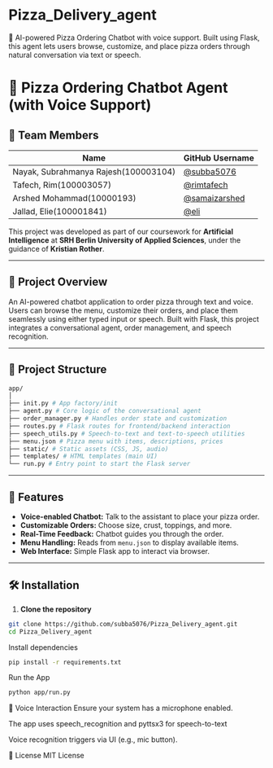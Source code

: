 # Pizza_Delivery_agent
🤖 AI-powered Pizza Ordering Chatbot with voice support. Built using Flask, this agent lets users browse, customize, and place pizza orders through natural conversation via text or speech.
# 🍕 Pizza Ordering Chatbot Agent (with Voice Support)

## 👥 Team Members

| Name                      | GitHub Username      |
|---------------------------|----------------------|
| Nayak, Subrahmanya Rajesh(100003104) | [@subba5076](https://github.com/subba5076) |
|  Tafech, Rim(100003057)  | [@rimtafech](https://github.com/RimTaf)         |
| Arshed Mohammad(10000193)| [@samaizarshed](https://github.com/SamaizArshed)   |
| Jallad, Elie(100001841)  | [@eli](https://github.com/El3ctroactive)                     |

This project was developed as part of our coursework for **Artificial Intelligence** at **SRH Berlin University of Applied Sciences**, under the guidance of **Kristian Rother**.

---

## 🧠 Project Overview

An AI-powered chatbot application to order pizza through text and voice. Users can browse the menu, customize their orders, and place them seamlessly using either typed input or speech. Built with Flask, this project integrates a conversational agent, order management, and speech recognition.

---

## 📁 Project Structure
```bash
app/
│
├── init.py # App factory/init
├── agent.py # Core logic of the conversational agent
├── order_manager.py # Handles order state and customization
├── routes.py # Flask routes for frontend/backend interaction
├── speech_utils.py # Speech-to-text and text-to-speech utilities
├── menu.json # Pizza menu with items, descriptions, prices
├── static/ # Static assets (CSS, JS, audio)
├── templates/ # HTML templates (main UI)
└── run.py # Entry point to start the Flask server
```

---

## 🎯 Features

- **Voice-enabled Chatbot:** Talk to the assistant to place your pizza order.
- **Customizable Orders:** Choose size, crust, toppings, and more.
- **Real-Time Feedback:** Chatbot guides you through the order.
- **Menu Handling:** Reads from `menu.json` to display available items.
- **Web Interface:** Simple Flask app to interact via browser.

---

## 🛠️ Installation

1. **Clone the repository**

```bash
git clone https://github.com/subba5076/Pizza_Delivery_agent.git
cd Pizza_Delivery_agent
```
Install dependencies
```bash
pip install -r requirements.txt
```

Run the App
```bash
python app/run.py
```


🎤 Voice Interaction
Ensure your system has a microphone enabled.

The app uses speech_recognition and pyttsx3 for speech-to-text 

Voice recognition triggers via UI (e.g., mic button).

📄 License
MIT License




